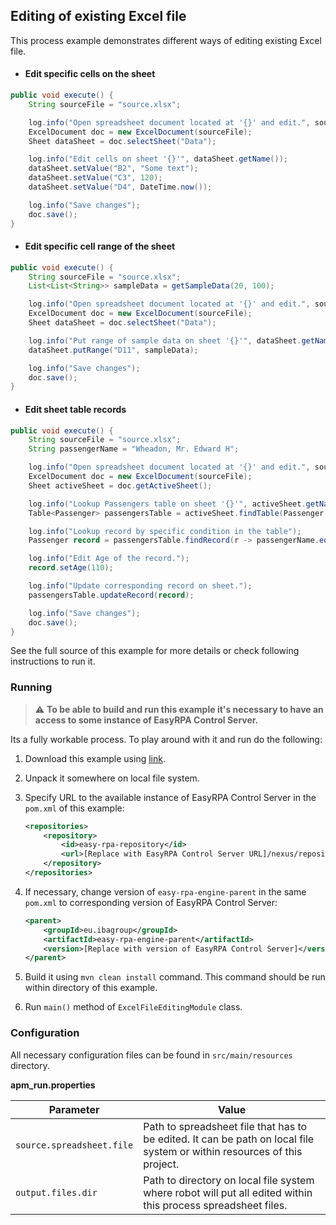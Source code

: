 ## Editing of existing Excel file

This process example demonstrates different ways of editing existing Excel file.  

* #### Edit specific cells on the sheet     
```Java
public void execute() {
    String sourceFile = "source.xlsx";

    log.info("Open spreadsheet document located at '{}' and edit.", sourceFile);
    ExcelDocument doc = new ExcelDocument(sourceFile);
    Sheet dataSheet = doc.selectSheet("Data");

    log.info("Edit cells on sheet '{}'", dataSheet.getName());
    dataSheet.setValue("B2", "Some text");
    dataSheet.setValue("C3", 120);
    dataSheet.setValue("D4", DateTime.now());

    log.info("Save changes");
    doc.save();
}
```

* #### Edit specific cell range of the sheet     
```Java
public void execute() {
    String sourceFile = "source.xlsx";
    List<List<String>> sampleData = getSampleData(20, 100);

    log.info("Open spreadsheet document located at '{}' and edit.", sourceFile);
    ExcelDocument doc = new ExcelDocument(sourceFile);
    Sheet dataSheet = doc.selectSheet("Data");

    log.info("Put range of sample data on sheet '{}'", dataSheet.getName());
    dataSheet.putRange("D11", sampleData);

    log.info("Save changes");
    doc.save();
}
```

* #### Edit sheet table records     
```Java
public void execute() {
    String sourceFile = "source.xlsx";
    String passengerName = "Wheadon, Mr. Edward H";

    log.info("Open spreadsheet document located at '{}' and edit.", sourceFile);
    ExcelDocument doc = new ExcelDocument(sourceFile);
    Sheet activeSheet = doc.getActiveSheet();

    log.info("Lookup Passengers table on sheet '{}'", activeSheet.getName());
    Table<Passenger> passengersTable = activeSheet.findTable(Passenger.class, "Passenger Id", "Name");

    log.info("Lookup record by specific condition in the table");
    Passenger record = passengersTable.findRecord(r -> passengerName.equals(r.getName()));

    log.info("Edit Age of the record.");
    record.setAge(110);

    log.info("Update corresponding record on sheet.");
    passengersTable.updateRecord(record);

    log.info("Save changes");
    doc.save();
}
```

See the full source of this example for more details or check following instructions to run it.

### Running

>:warning: **To be able to build and run this example it's necessary to have an access
>to some instance of EasyRPA Control Server.**   

Its a fully workable process. To play around with it and run do the following:
1. Download this example using [link][down_git_link].  
2. Unpack it somewhere on local file system.
3. Specify URL to the available instance of EasyRPA Control Server in the `pom.xml` of this example:
    ```xml
    <repositories>
        <repository>
            <id>easy-rpa-repository</id>
            <url>[Replace with EasyRPA Control Server URL]/nexus/repository/easyrpa/</url>
        </repository>
    </repositories>
    ```
4. If necessary, change version of `easy-rpa-engine-parent` in the same `pom.xml` to corresponding version of 
EasyRPA Control Server:
    ```xml
    <parent>
        <groupId>eu.ibagroup</groupId>
        <artifactId>easy-rpa-engine-parent</artifactId>
        <version>[Replace with version of EasyRPA Control Server]</version>
    </parent>
    ```
 
5. Build it using `mvn clean install` command. This command should be run within directory of this example.
6. Run `main()` method of `ExcelFileEditingModule` class.

[down_git_link]: https://downgit.github.io/#/home?url=https://github.com/easyrpa/openframework/tree/main/examples/excel/excel-file-editing

### Configuration

All necessary configuration files can be found in <code>src/main/resources</code> directory.

**apm_run.properties**

| Parameter     | Value         |
| ------------- |---------------|
| `source.spreadsheet.file` | Path to spreadsheet file that has to be edited. It can be path on local file system or within resources of this project. |
| `output.files.dir` | Path to directory on local file system where robot will put all edited within this process spreadsheet files. |
